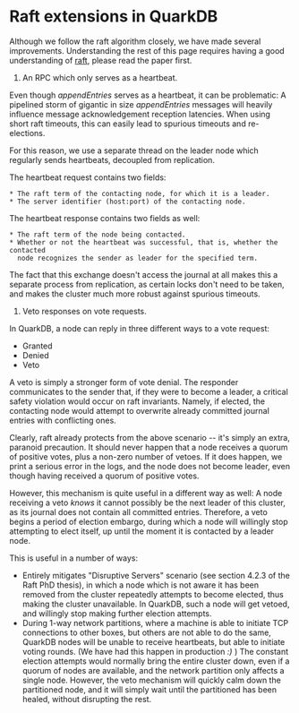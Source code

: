 # Raft extensions in QuarkDB

Although we follow the raft algorithm closely, we have made several improvements.
Understanding the rest of this page requires having a good understanding of
[raft](https://raft.github.io/raft.pdf), please read the paper first.

1. An RPC which only serves as a heartbeat.

  Even though _appendEntries_ serves as a heartbeat, it can be problematic: A
  pipelined storm of gigantic in size _appendEntries_ messages will heavily
  influence message acknowledgement reception latencies. When using short raft
  timeouts, this can easily lead to spurious timeouts and re-elections.

  For this reason, we use a separate thread on the leader node which regularly
  sends heartbeats, decoupled from replication.

  The heartbeat request contains two fields:

    * The raft term of the contacting node, for which it is a leader.
    * The server identifier (host:port) of the contacting node.

  The heartbeat response contains two fields as well:

    * The raft term of the node being contacted.
    * Whether or not the heartbeat was successful, that is, whether the contacted
      node recognizes the sender as leader for the specified term.

  The fact that this exchange doesn't access the journal at all makes this a
  separate process from replication, as certain locks don't need to be taken,
  and makes the cluster much more robust against spurious timeouts.

1. Veto responses on vote requests.

  In QuarkDB, a node can reply in three different ways to a vote request:

  * Granted
  * Denied
  * Veto

  A veto is simply a stronger form of vote denial. The responder communicates to
  the sender that, if they were to become a leader, a critical safety violation
  would occur on raft invariants. Namely, if elected, the contacting node would
  attempt to overwrite already committed journal entries with conflicting ones.

  Clearly, raft already protects from the above scenario -- it's simply an extra,
  paranoid precaution. It should never happen that a node receives a quorum of
  positive votes, plus a non-zero number of vetoes. If it does happen, we print
  a serious error in the logs, and the node does not become leader, even though
  having received a quorum of positive votes.

  However, this mechanism is quite useful in a different way as well: A node
  receiving a veto _knows_ it cannot possibly be the next leader of this cluster,
  as its journal does not contain all committed entries. Therefore, a veto
  begins a period of election embargo, during which a node will willingly stop
  attempting to elect itself, up until the moment it is contacted by a leader node.

  This is useful in a number of ways:
  * Entirely mitigates "Disruptive Servers" scenario (see section 4.2.3 of the
    Raft PhD thesis), in which a node which is not aware it has been removed from
    the cluster repeatedly attempts to become elected, thus making the cluster
    unavailable. In QuarkDB, such a node will get vetoed, and willingly stop
    making further election attempts.
  * During 1-way network partitions, where a machine is able to initiate TCP connections
    to other boxes, but others are not able to do the same, QuarkDB nodes will be
    unable to receive heartbeats, but able to initiate voting rounds. (We have
    had this happen in production _:)_ ) The constant
    election attempts would normally bring the entire cluster down, even if a quorum
    of nodes are available, and the network partition only affects a single node.
    However, the veto mechanism will quickly calm down the partitioned node, and
    it will simply wait until the partitioned has been healed, without disrupting
    the rest.

